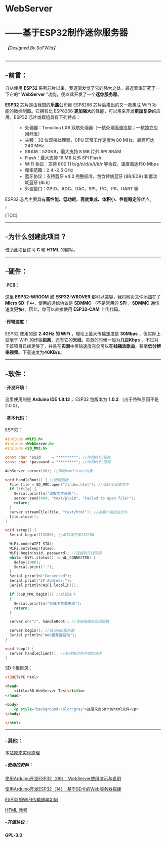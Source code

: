 # WebServer

# ——基于ESP32制作迷你服务器

###### 【Designed By SoTWild】



------

## -前言：

自从使用 **ESP32** 系列芯片以来，我逐渐发觉了它的强大之处。最近着重研究了一下它的“ **WebServer** ”功能，便以此开发了一个**迷你服务器**。

**ESP32** 芯片是由我国的**乐鑫**公司继 ESP8266 芯片后推出的又一款集成 WiFi 功能的微控制器。它拥有比 ESP8266 **更加强大**的性能，可以用来开发**更加复杂**的应用。ESP32 芯片或模组具有下列特点：

> - **处理器：Tensilica LX6 双核处理器（一核处理高速连接；一核独立应用开发）**
> - **主频：32 位双核处理器，CPU 正常工作速度为 80 MHz，最高可达 240 MHz**
> - **SRAM：520KB，最大支持 8 MB 片外 SPI SRAM**
> - **Flash：最大支持 16 MB 片外 SPI Flash**
> - **WiFi 协议：支持 802.11 b/g/n/d/e/i/k/r 等协议，速度高达150 Mbps**
> - **频率范围：2.4~2.5 GHz**
> - **蓝牙协议：支持蓝牙 v4.2 完整标准，包含传统蓝牙 (BR/EDR) 和低功耗蓝牙 (BLE)**
> - **外设接口：GPIO、ADC、DAC、SPI、I²C、I²S、UART 等**
>

ESP32 芯片主要具有**高性能、低功耗、高度集成、体积小、性能稳定**等优点。

<img src="https://i2.imgu.cc/images/2021/12/04/CVRFv.jpg" style="zoom:35%;" />

[TOC]

------

## -为什么创建此项目？

借助此项目练习 **C** 和 **HTML** 的编写。

------

## -硬件：

#### 	·PCB：

这里 **ESP32-WROOM** 或 **ESP32-WROVER** 都可以兼容，我将网页文件添加在了 **Micro SD** 卡中，使用的通信协议是 **SDMMC** （不是常用的 **SPI** ，**SDMMC** 通信速度更**快**）。因此，你可以直接使用 **ESP32-CAM** 上传代码。

#### 	·传输速度：

ESP32 使用的是 **2.4GHz 的 WiFi** ，理论上最大传输速度是 **30Mbps** ，但实际上受限于 WiFi 的传输**距离**，还有它的**天线**，实测的时候一般为**几百Kbps** ，不过对于该项目已经足够了，并且在**实测**中传输速度完全可以**在线播放歌曲**，甚至**低分辨率视频**。下载速度为**40KB/s**。



------

## -软件：

#### 	·开发环境：

这里使用的是 **Arduino IDE 1.8.13** ，ESP32 包版本为 **1.0.2** （出于特殊原因不是2.0.0）。

#### 	·基本代码：

ESP32：

```c
#include <WiFi.h>
#include <WebServer.h>
#include <SD_MMC.h>

const char *ssid     = "********"; //你的WiFi名称
const char *password = "********"; //你的WiFi密码

WebServer server(80); //声明WebServer对象

void handleRoot() { //回调函数
  File file = SD_MMC.open("/index.html"); //从SD卡读取文件
  if (!file) {
    Serial.println("读取文件失败");
    server.send(404, "text/plain", "Failed to open file!");
    return;
  }
  server.streamFile(file, "text/html"); //向客户端发送文件
  file.close();
}

void setup() {
  Serial.begin(115200); //串口波特率115200

  WiFi.mode(WIFI_STA);
  WiFi.setSleep(false);
  WiFi.begin(ssid, password); //连接到无线网络
  while (WiFi.status() != WL_CONNECTED) {
    delay(1000);
    Serial.print(".");
  }
  Serial.println("Connected");
  Serial.print("IP Address:");
  Serial.println(WiFi.localIP());

  if (!SD_MMC.begin()) //挂载SD卡
  {
    Serial.println("存储卡挂载失败");
    return;
  }

  server.on("/", handleRoot); //注册链接和回调函数

  server.begin(); //启动Web服务器
  Serial.println("Web服务器启动");
}

void loop() {
  server.handleClient(); //处理来自客户端的请求
}
```

SD卡根目录：

```html
<!DOCTYPE html>

<head>
    <title>SD WebServer Test</title>
</head>

<body>
    <p style="background-color:gray">这是来自SD卡的html文件</p>
</body>

</html>

```



------

### -其他：

[本站原来实现原理](/popularization/20220220.html)



##### -使用的资料：

[使用Arduino开发ESP32（09）：WebServer使用演示与说明](https://blog.csdn.net/Naisu_kun/article/details/88572129)

[使用Arduino开发ESP32（14）：基于SD卡的Web服务器搭建](https://blog.csdn.net/Naisu_kun/article/details/90900366?utm_medium=distribute.pc_relevant.none-task-blog-2~default~baidujs_title~default-1.no_search_link&spm=1001.2101.3001.4242)

[ESP32的WIFI传输速率如何](https://www.icxbk.com/ask/detail/28691.html#:~:text=esp32%E4%BD%BF%E7%94%A8%E7%9A%84%E6%98%AF2.4GHz%E7%9A%84WiFi%EF%BC%8C%E7%90%86%E8%AE%BA%E4%B8%8A%E6%9C%80%E5%A4%A7%E4%BC%A0%E8%BE%93%E9%80%9F%E5%BA%A6%E6%98%AF30Mbps%EF%BC%8C%E4%BD%86%E5%AE%9E%E9%99%85%E4%B8%8A%E5%8F%97%E9%99%90%E4%BA%8EWiFi%E7%9A%84%E4%BC%A0%E8%BE%93%E8%B7%9D%E7%A6%BB%EF%BC%8C%E8%BF%98%E6%9C%89%E5%AE%83%E7%9A%84%E5%A4%A9%E7%BA%BF%EF%BC%8C%E5%AE%9E%E6%B5%8B%E7%9A%84%E6%97%B6%E5%80%99%E4%B8%80%E8%88%AC%E4%B9%9F%E5%B0%B1%E5%87%A0%E7%99%BEK,%E6%80%A7%E8%83%BD%E6%AF%94ESP8266%E6%9C%89%E5%A4%A7%E5%B9%85%E5%BA%A6%E6%8F%90%E5%8D%87%EF%BC%8C%E5%8F%8C%E6%A0%B8%E4%B8%BB%E9%A2%91230MHz%E8%BF%90%E7%AE%97%E8%83%BD%E5%8A%9B%E8%BE%BE%E5%88%B0600DMIPS%E3%80%82%20ESP32%E5%85%B7%E6%9C%89%E9%9F%B3%E9%A2%91%E6%8E%A5%E5%8F%A3%EF%BC%8C%E6%91%84%E5%83%8F%E5%A4%B4%E6%8E%A5%E5%8F%A3%E7%AD%89%EF%BC%8C%E5%AE%8C%E5%85%A8%E5%8F%AF%E4%BB%A5%E5%BD%93%E6%88%90%E4%B8%80%E9%A2%97%E9%AB%98%E6%80%A7%E8%83%BDMCU%E4%BD%BF%E7%94%A8)

[HTML 教程](https://www.w3school.com.cn/html/index.asp)

##### -开源协议：

**GPL-3.0**
